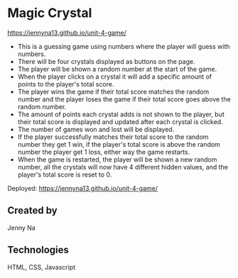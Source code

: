 # Magic Crystal
https://jennyna13.github.io/unit-4-game/

<ul>

<li>This is a guessing game using numbers where the player will guess with numbers.</li>
<li>There will be four crystals displayed as buttons on the page.</li>
<li>The player will be shown a random number at the start of the game.</li>
<li>When the player clicks on a crystal it will add a specific amount of points to the player's total score.</li>
<li>The player wins the game if their total score matches the random number and the player loses the game if their total score goes above the random number.</li>
<li>The amount of points each crystal adds is not shown to the player, but their total score is displayed and updated after each crystal is clicked.</li>
<li>The number of games won and lost will be displayed.</li>
<li>If the player successfully matches their total score to the random number they get 1 win, if the player's total score is above the random number the player get 1 loss, either way the game restarts.</li>
<li>When the game is restarted, the player will be shown a new random number, all the crystals will now have 4 different hidden values, and the player's total score is reset to 0.</li>
</ul>

Deployed: https://jennyna13.github.io/unit-4-game/

<h2>Created by</h2> <p>Jenny Na</p>

<h2>Technologies</h2> <p>HTML, CSS, Javascript</p>
 



